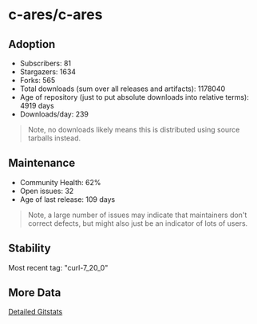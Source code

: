 # c-ares/c-ares

## Adoption

- Subscribers: 81
- Stargazers: 1634
- Forks: 565
- Total downloads (sum over all releases and artifacts): 1178040
- Age of repository (just to put absolute downloads into relative terms): 4919 days
- Downloads/day: 239

> Note, no downloads likely means this is distributed using source tarballs instead.

## Maintenance

- Community Health: 62%
- Open issues: 32
- Age of last release: 109 days

> Note, a large number of issues may indicate that maintainers don't correct defects, but might also
> just be an indicator of lots of users.

## Stability

Most recent tag: "curl-7_20_0"

## More Data

[Detailed Gitstats](/bazel-catalog/gitstats/c-ares/c-ares)

